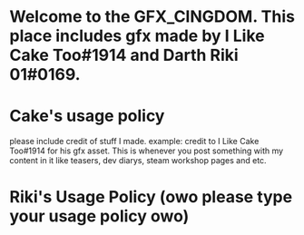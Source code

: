 # Welcome to the GFX_CINGDOM. This place includes gfx made by I Like Cake Too#1914 and Darth Riki 01#0169.

# Cake's usage policy
please include credit of stuff I made. example: credit to I Like Cake Too#1914 for his gfx asset. This is whenever you post something with my content in it like teasers, dev diarys, steam workshop pages and etc.




# Riki's Usage Policy (owo please type your usage policy owo)
